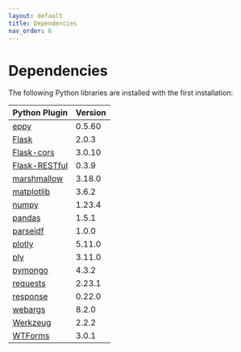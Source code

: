 ```yaml
---
layout: default
title: Dependencies
nav_order: 6
---
```


# Dependencies

The following Python libraries are installed with the first installation:

|Python Plugin|Version|
|-|-|
|[eppy](https://eppy.readthedocs.io/en/master/)|0.5.60|
|[Flask](https://flask.palletsprojects.com/en/2.0.x/)|2.0.3|
|[Flask-cors](https://flask-cors.readthedocs.io/en/latest/)|3.0.10|
|[Flask-RESTful](https://flask-restful.readthedocs.io/en/latest/)|0.3.9|
|[marshmallow](https://marshmallow.readthedocs.io/en/stable/)|3.18.0|
|[matplotlib](https://matplotlib.org/stable/index.html)|3.6.2|
|[numpy](https://numpy.org/doc/stable/)|1.23.4|
|[pandas](https://pandas.pydata.org/docs/)|1.5.1|
|[parseidf](https://idf-plotter.readthedocs.io/en/latest/parseidf.html)|1.0.0|
|[plotly](https://plotly.com/python-api-reference/)|5.11.0|
|[ply](https://ply.readthedocs.io/en/latest/index.html)|3.11.0|
|[pymongo](https://pymongo.readthedocs.io/en/stable/)|4.3.2|
|[requests](https://requests.readthedocs.io/en/latest/)|2.23.1|
|[response](https://github.com/getsentry/responses/blob/master/README.rst)|0.22.0|
|[webargs](https://webargs.readthedocs.io/en/latest/)|8.2.0|
|[Werkzeug](https://werkzeug.palletsprojects.com/en/2.3.x/)|2.2.2|
|[WTForms](https://wtforms.readthedocs.io/en/3.0.x/)|3.0.1|
